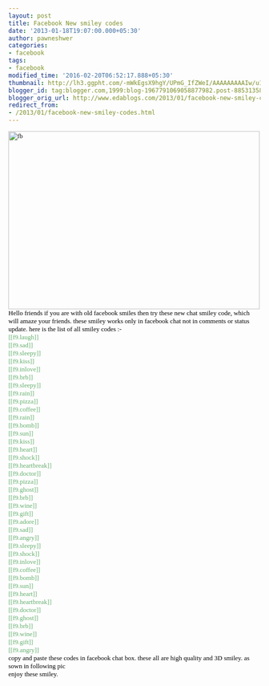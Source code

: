 ```yaml
---
layout: post
title: Facebook New smiley codes
date: '2013-01-18T19:07:00.000+05:30'
author: pawneshwer
categories:
- facebook
tags:
- facebook
modified_time: '2016-02-20T06:52:17.888+05:30'
thumbnail: http://lh3.ggpht.com/-mWkEgsX9hgY/UPmG_IfZWeI/AAAAAAAAAIw/u1H46H4Ovxw/s72-c/fb_thumb%25255B1%25255D.jpg?imgmax=800
blogger_id: tag:blogger.com,1999:blog-1967791069058877982.post-8853135807395995250
blogger_orig_url: http://www.edablogs.com/2013/01/facebook-new-smiley-codes.html
redirect_from:
- /2013/01/facebook-new-smiley-codes.html
---
```


<div dir="ltr" style="text-align: left;" trbidi="on"><span style="color: black; font-family: Verdana; font-size: small;"><a href="http://lh4.ggpht.com/-D5vqlmIPYo8/UPmG9X_pigI/AAAAAAAAAIo/HJqSe0fbgcU/s1600-h/fb%25255B3%25255D.jpg"><img alt="fb" border="0" height="355" src="http://lh3.ggpht.com/-mWkEgsX9hgY/UPmG_IfZWeI/AAAAAAAAAIw/u1H46H4Ovxw/fb_thumb%25255B1%25255D.jpg?imgmax=800" style="background-image: none; border-bottom: 0px; border-left: 0px; border-right: 0px; border-top: 0px; display: inline; padding-left: 0px; padding-right: 0px; padding-top: 0px;" title="fb" width="502" /></a></span><br /><span style="color: black; font-family: Verdana; font-size: small;">Hello friends if you are with old facebook smiles then try these new chat smiley code, which will amaze your friends. these smiley works only in facebook chat not in comments or status update. here is the list of all smiley codes :-</span><br /><span style="color: #62ae6b; font-family: Verdana; font-size: small;">[[f9.laugh]]      <br />[[f9.sad]]       <br />[[f9.sleepy]]       <br />[[f9.kiss]]       <br />[[f9.inlove]]       <br />[[f9.brb]]       <br />[[f9.sleepy]]       <br />[[f9.rain]]       <br />[[f9.pizza]]       <br />[[f9.coffee]]       <br />[[f9.rain]]       <br />[[f9.bomb]]       <br />[[f9.sun]]       <br />[[f9.kiss]]       <br />[[f9.heart]]       <br />[[f9.shock]]       <br />[[f9.heartbreak]]       <br />[[f9.doctor]]       <br />[[f9.pizza]]       <br />[[f9.ghost]]       <br />[[f9.brb]]       <br />[[f9.wine]]       <br />[[f9.gift]]       <br />[[f9.adore]]       <br />[[f9.sad]]       <br />[[f9.angry]]       <br />[[f9.sleepy]]       <br />[[f9.shock]]       <br />[[f9.inlove]]       <br />[[f9.coffee]]       <br />[[f9.bomb]]       <br />[[f9.sun]]       <br />[[f9.heart]]       <br />[[f9.heartbreak]]       <br />[[f9.doctor]]       <br />[[f9.ghost]]       <br />[[f9.brb]]       <br />[[f9.wine]]       <br />[[f9.gift]] </span><br /><span style="color: #62ae6b; font-family: Verdana; font-size: small;">[[f9.angry]]</span><br /><span style="color: black; font-family: Verdana; font-size: small;">copy and paste these codes in facebook chat box. these all are high quality and 3D smiley. as sown in following pic</span><br /><span style="color: black; font-family: Verdana; font-size: small;">enjoy these smiley.</span></div>